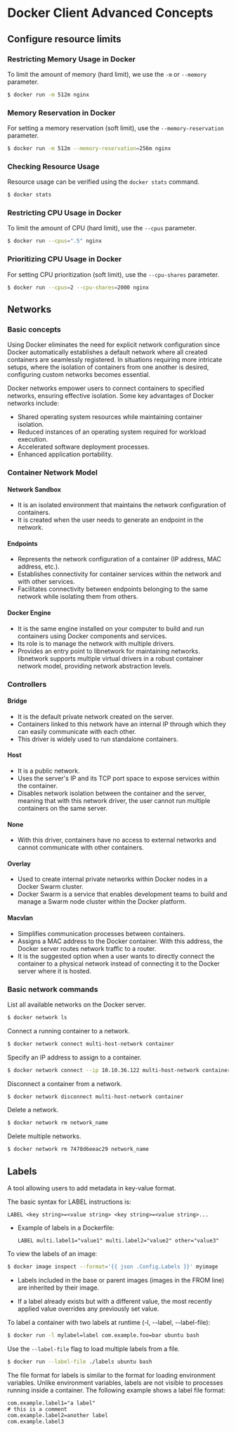 # Docker Client Advanced Concepts
## Configure resource limits
### Restricting Memory Usage in Docker
To limit the amount of memory (hard limit), we use the `-m` or `--memory` parameter.
```bash
$ docker run -m 512m nginx
```

### Memory Reservation in Docker
For setting a memory reservation (soft limit), use the `--memory-reservation` parameter.
```bash
$ docker run -m 512m --memory-reservation=256m nginx
```
### Checking Resource Usage
Resource usage can be verified using the `docker stats` command.
```bash
$ docker stats
```

### Restricting CPU Usage in Docker
To limit the amount of CPU (hard limit), use the `--cpus` parameter.
```bash
$ docker run --cpus=".5" nginx
```

### Prioritizing CPU Usage in Docker
For setting CPU prioritization (soft limit), use the `--cpu-shares` parameter.
```bash
$ docker run --cpus=2 --cpu-shares=2000 nginx
```



## Networks

### Basic concepts
Using Docker eliminates the need for explicit network configuration since Docker automatically establishes a default network where all created containers are seamlessly registered. In situations requiring more intricate setups, where the isolation of containers from one another is desired, configuring custom networks becomes essential.

Docker networks empower users to connect containers to specified networks, ensuring effective isolation. Some key advantages of Docker networks include:
- Shared operating system resources while maintaining container isolation.
- Reduced instances of an operating system required for workload execution.
- Accelerated software deployment processes.
- Enhanced application portability.

### Container Network Model
#### Network Sandbox
- It is an isolated environment that maintains the network configuration of containers.
- It is created when the user needs to generate an endpoint in the network.

#### Endpoints
- Represents the network configuration of a container (IP address, MAC address, etc.).
- Establishes connectivity for container services within the network and with other services.
- Facilitates connectivity between endpoints belonging to the same network while isolating them from others.

#### Docker Engine
- It is the same engine installed on your computer to build and run containers using Docker components and services.
- Its role is to manage the network with multiple drivers.
- Provides an entry point to libnetwork for maintaining networks. libnetwork supports multiple virtual drivers in a robust container network model, providing network abstraction levels.

### Controllers
#### Bridge
- It is the default private network created on the server.
- Containers linked to this network have an internal IP through which they can easily communicate with each other.
- This driver is widely used to run standalone containers.

#### Host
- It is a public network.
- Uses the server's IP and its TCP port space to expose services within the container.
- Disables network isolation between the container and the server, meaning that with this network driver, the user cannot run multiple containers on the same server.

#### None
- With this driver, containers have no access to external networks and cannot communicate with other containers.

#### Overlay
- Used to create internal private networks within Docker nodes in a Docker Swarm cluster.
- Docker Swarm is a service that enables development teams to build and manage a Swarm node cluster within the Docker platform.

#### Macvlan
- Simplifies communication processes between containers.
- Assigns a MAC address to the Docker container. With this address, the Docker server routes network traffic to a router.
- It is the suggested option when a user wants to directly connect the container to a physical network instead of connecting it to the Docker server where it is hosted.

### Basic network commands
List all available networks on the Docker server.
```bash
$ docker network ls
```

Connect a running container to a network.
```bash
$ docker network connect multi-host-network container
```

Specify an IP address to assign to a container.
```bash
$ docker network connect --ip 10.10.36.122 multi-host-network container
```

Disconnect a container from a network.
```bash
$ docker network disconnect multi-host-network container
```

Delete a network.
```bash
$ docker network rm network_name
```

Delete multiple networks.
```bash
$ docker network rm 7478d6eeac29 network_name
```




## Labels

A tool allowing users to add metadata in key-value format.

The basic syntax for LABEL instructions is:
```
LABEL <key string>=<value string> <key string>=<value string>...
```

- Example of labels in a Dockerfile:
  ```
  LABEL multi.label1="value1" multi.label2="value2" other="value3"
  ```

To view the labels of an image:
```bash
$ docker image inspect --format='{{ json .Config.Labels }}' myimage
```

- Labels included in the base or parent images (images in the FROM line) are inherited by their image.

- If a label already exists but with a different value, the most recently applied value overrides any previously set value.

To label a container with two labels at runtime (-l, --label, --label-file):
```bash
$ docker run -l mylabel=label com.example.foo=bar ubuntu bash
```

Use the `--label-file` flag to load multiple labels from a file.
```bash
$ docker run --label-file ./labels ubuntu bash
```

The file format for labels is similar to the format for loading environment variables. Unlike environment variables, labels are not visible to processes running inside a container. The following example shows a label file format:
```
com.example.label1="a label"
# this is a comment
com.example.label2=another label
com.example.label3
```
